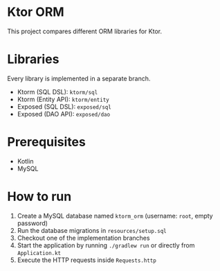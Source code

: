 # Ktor ORM

This project compares different ORM libraries for Ktor.

# Libraries

Every library is implemented in a separate branch.

- Ktorm (SQL DSL): `ktorm/sql`
- Ktorm (Entity API): `ktorm/entity`
- Exposed (SQL DSL): `exposed/sql`
- Exposed (DAO API): `exposed/dao`

# Prerequisites

- Kotlin
- MySQL

# How to run

1. Create a MySQL database named `ktorm_orm` (username: `root`, empty password)
2. Run the database migrations in `resources/setup.sql`
3. Checkout one of the implementation branches
4. Start the application by running `./gradlew run` or directly from `Application.kt`
5. Execute the HTTP requests inside `Requests.http`

